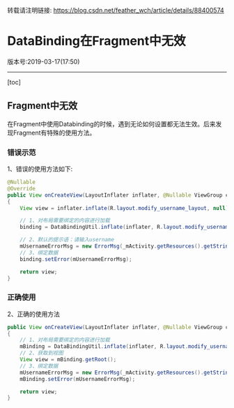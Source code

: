 
转载请注明链接: https://blog.csdn.net/feather_wch/article/details/88400574

# DataBinding在Fragment中无效

版本号:2019-03-17(17:50)

---

[toc]
## Fragment中无效

在Fragment中使用Databinding的时候，遇到无论如何设置都无法生效。后来发现Fragment有特殊的使用方法。

### 错误示范

1、错误的使用方法如下:
```java
@Nullable
@Override
public View onCreateView(LayoutInflater inflater, @Nullable ViewGroup container, @Nullable Bundle savedInstanceState)
{
    View view = inflater.inflate(R.layout.modify_username_layout, null);

    // 1、对布局需要绑定的内容进行加载
    binding = DataBindingUtil.inflate(inflater, R.layout.modify_username_layout, container, false);

    // 2、默认的提示语：请输入username
    mUsernameErrorMsg = new ErrorMsg(_mActivity.getResources().getString(R.string.modify_username_hint_empty), true);
    // 3、绑定数据
    binding.setError(mUsernameErrorMsg);

    return view;
}

```


### 正确使用

2、正确的使用方法
```java
public View onCreateView(LayoutInflater inflater, @Nullable ViewGroup container, @Nullable Bundle savedInstanceState)
{
    // 1、对布局需要绑定的内容进行加载
    mBinding = DataBindingUtil.inflate(inflater, R.layout.modify_username_layout, container, false);
    // 2、获取到视图
    View view = mBinding.getRoot();
    // 3、绑定数据
    mUsernameErrorMsg = new ErrorMsg(_mActivity.getResources().getString(R.string.modify_username_hint_empty), true); // 默认的提示语：请输入username
    mBinding.setError(mUsernameErrorMsg);

    return view;
}
```
